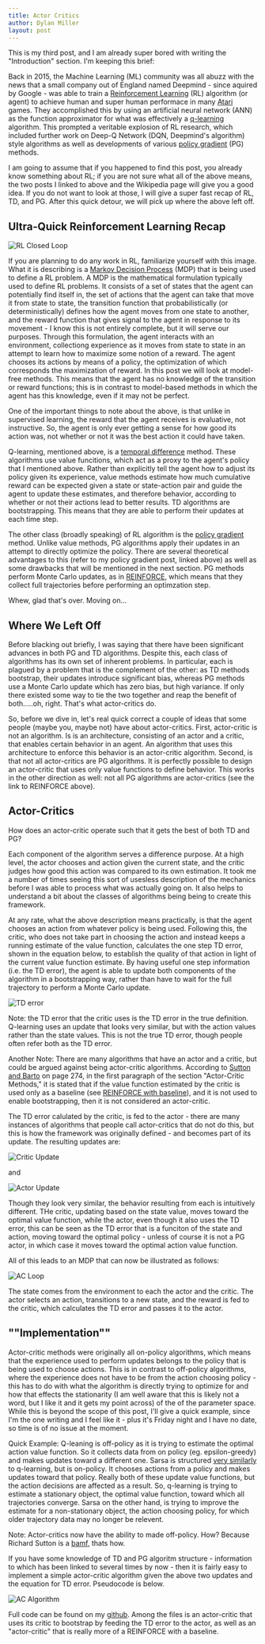 ```yaml
---
title: Actor Critics
author: Dylan Miller
layout: post
---
```

This is my third post, and I am already super bored with writing the "Introduction" section. I'm keeping this brief:

Back in 2015, the Machine Learning (ML) community was all abuzz with the news that a small company out of England named Deepmind - since aquired by Google - was able to train a [Reinforcement Learning](https://en.wikipedia.org/wiki/Reinforcement_learning) (RL) algorithm (or agent) to achieve human and super human performace in many [Atari](https://www.nature.com/articles/nature14236) games. They accomplished this by using an artificial neural network (ANN) as the function approximator for what was effectively a [q-learning](https://dylanamiller.github.io/2019/12/17/temporal-difference-learning.html) algorithm. This prompted a veritable explosion of RL research, which included further work on Deep-Q Network (DQN, Deepmind's algorithm) style algorithms as well as developments of various [policy gradient](https://dylanamiller.github.io/2019/12/25/policy-gradients.html) (PG) methods.

I am going to assume that if you happened to find this post, you already know something about RL; if you are not sure what all of the above means, the two posts I linked to above and the Wikipedia page will give you a good idea. If you do not want to look at those, I will give a super fast recap of RL, TD, and PG. After this quick detour, we will pick up where the above left off.

## **Ultra-Quick Reinforcement Learning Recap**

![](/assets/images/actor_critic/rl_loop.png "RL Closed Loop")

If you are planning to do any work in RL, familiarize yourself with this image. What it is describing is a [Markov Decision Process](https://en.wikipedia.org/wiki/Markov_decision_process) (MDP) that is being used to define a RL problem. A MDP is the mathematical formulation typically used to define RL problems. It consists of a set of states that the agent can potentially find itself in, the set of actions that the agent can take that move it from state to state, the transition function that probabilistically (or deterministically) defines how the agent moves from one state to another, and the reward function that gives signal to the agent in response to its movement - I know this is not entirely complete, but it will serve our purposes. Through this formulation, the agent interacts with an environment, collectiong experience as it moves from state to state in an attempt to learn how to maximize some notion of a reward. The agent chooses its actions by means of a policy, the optimization of which corresponds the maximization of reward. In this post we will look at model-free methods. This means that the agent has no knowledge of the transition or reward functions; this is in contrast to model-based methods in which the agent has this knowledge, even if it may not be perfect.

One of the important things to note about the above, is that unlike in supervised learning, the reward that the agent receives is evaluative, not instructive. So, the agent is only ever getting a sense for how good its action was, not whether or not it was the best action it could have taken.

Q-learning, mentioned above, is a [temporal difference](https://cling.csd.uwo.ca/cs346a/extra/tdgammon.pdf) method. These algorithms use value funcitions, which act as a proxy to the agent's policy that I mentioned above. Rather than explicitly tell the agent how to adjust its policy given its experience, value methods estimate how much cumulative reward can be expected given a state or state-action pair and guide the agent to update these estimates, and therefore behavior, according to whether or not their actions lead to better results. TD algorithms are bootstrapping. This means that they are able to perform their updates at each time step.

The other class (broadly speaking) of RL algorithm is the [policy gradient](https://papers.nips.cc/paper/1713-policy-gradient-methods-for-reinforcement-learning-with-function-approximation.pdf) method. Unlike value methods, PG algorithms apply their updates in an attempt to directly optimize the policy. There are several theoretical advantages to this (refer to my policy gradient post, linked above) as well as some drawbacks that will be mentioned in the next section. PG methods perform Monte Carlo updates, as in [REINFORCE](http://www-anw.cs.umass.edu/~barto/courses/cs687/williams92simple.pdf), which means that they collect full trajectories before performing an optimzation step.

Whew, glad that's over. Moving on...

## **Where We Left Off**

Before blacking out briefly, I was saying that there have been significant advances in both PG and TD algorithms. Despite this, each class of algorithms has its own set of inherent problems. In particular, each is plagued by a problem that is the complement of the other: as TD methods bootstrap, their updates introduce significant bias, whereas PG methods use a Monte Carlo update which has zero bias, but high variance. If only there existed some way to tie the two together and reap the benefit of both.....oh, right. That's what actor-critics do.

So, before we dive in, let's real quick correct a couple of ideas that some people (maybe you, maybe not) have about actor-critics. First, actor-critic is not an algorithm. Is is an architecture, consisting of an actor and a critic, that enables certain behavior in an agent. An algorithm that uses this architecture to enforce this behavior is an actor-critic algorithm. Second, is that not all actor-critics are PG algorithms. It is perfectly possible to design an actor-critic that uses only value functions to define behavior. This works in the other direction as well: not all PG algorithms are actor-critics (see the link to REINFORCE above). 

## **Actor-Critics**

How does an actor-critic operate such that it gets the best of both TD and PG?

Each component of the algorithm serves a difference purpose. At a high level, the actor chooses and action given the current state, and the critic judges how good this action was compared to its own estimation. It took me a number of times seeing this sort of usesless description of the mechanics before I was able to process what was actually going on. It also helps to understand a bit about the classes of algorithms being being to create this framework. 

At any rate, what the above description means practically, is that the agent chooses an action from whatever policy is being used. Following this, the critic, who does not take part in choosing the action and instead keeps a running estimate of the value function, calculates the one step TD error, shown in the equation below, to establish the quality of that action in light of the current value function estimate. By having useful one step information (i.e. the TD error), the agent is able to update both components of the algorithm in a bootstrapping way, rather than have to wait for the full trajectory to perform a Monte Carlo update.

![](/assets/images/actor_critic/td_error.png "TD error")

Note: the TD error that the critic uses is the TD error in the true definition. Q-learning uses an update that looks very similar, but with the action values rather than the state values. This is not the true TD error, though people often refer both as the TD error.

Another Note: There are many algorithms that have an actor and a critic, but could be argued against being actor-critic algorithms. According to [Sutton and Barto](http://www.incompleteideas.net/book/bookdraft2017nov5.pdf) on page 274, in the first paragraph of the section "Actor-Critic Methods," it is stated that if the value function estimated by the critic is used only as a baseline (see [REINFORCE with baseline](https://dylanamiller.github.io/2019/12/25/policy-gradients.html)), and it is not used to enable bootstrapping, then it is not considered an actor-critic. 

The TD error calulated by the critic, is fed to the actor - there are many instances of algorithms that people call actor-critics that do not do this, but this is how the framework was originally defined -
and becomes part of its update. The resulting updates are:

![](/assets/images/actor_critic/critic_update.png "Critic Update")

and

![](/assets/images/actor_critic/actor_update.png "Actor Update")

Though they look very similar, the behavior resulting from each is intuitively different. THe critic, updating based on the state value, moves toward the optimal value function, while the actor, even though it also uses the TD error, this can be seen as the TD error that is a funciton of the state and action, moving toward the optimal policy - unless of course it is not a PG actor, in which case it moves toward the optimal action value function. 

All of this leads to an MDP that can now be illustrated as follows:

![](/assets/images/actor_critic/ac_loop.png "AC Loop")

The state comes from the environment to each the actor and the critic. The actor selects an action, transitions to a new state, and the reward is fed to the critic, which calculates the TD error and passes it to the actor.

## ""Implementation""

Actor-critic methods were originally all on-policy algorithms, which means that the experience used to perform updates belongs to the policy that is being used to choose actions. This is in contrast to off-policy algorithms, where the experience does not have to be from the action choosing policy - this has to do with what the algorithm is directly trying to optimize for and how that effects the stationarity (I am well aware that this is likely not a word, but I like it and it gets my point across) of the of the parameter space. While this is beyond the scope of this post, I'll give a quick example, since I'm the one writing and I feel like it - plus it's Friday night and I have no date, so time is of no issue at the moment. 

Quick Example: Q-leaning is off-policy as it is trying to estimate the optimal action value function. So it collects data from on policy (eg. epsilon-greedy) and makes updates toward a different one. Sarsa is structured [very similarly](https://dylanamiller.github.io/2019/12/17/temporal-difference-learning.html) to q-learning, but is on-policy. It chooses actions from a policy and makes updates toward that policy. Really both of these update value functions, but the action decisions are affected as a result. So, q-learning is trying to estimate a stationary object, the optimal value function, toward which all trajectories converge. Sarsa on the other hand, is trying to improve the estimate for a non-stationary object, the action choosing policy, for which older trajectory data may no longer be relevent. 

Note: Actor-critics now have the ability to made off-policy. How? Because Richard Sutton is a [bamf](https://arxiv.org/pdf/1205.4839.pdf), thats how.

If you have some knowledge of TD and PG algoritm structure - information to which has been linked to several times by now - then it is fairly easy to implement a simple actor-critic algorithm given the above two updates and the equation for TD error. Pseudocode is below.

![](/assets/images/actor_critic/ac_algorithm.png "AC Algorithm")

Full code can be found on my [github](https://github.com/dylanamiller/actor_critic). Among the files is an actor-critic that uses its critic to bootstrap by feeding the TD error to the actor, as well as an "actor-critic" that is really more of a REINFORCE with a baseline.


